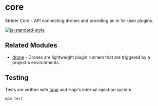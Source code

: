 # core

Strider Core - API connecting drones and providing an in for user plugins.

[![js-standard-style](https://cdn.rawgit.com/feross/standard/master/badge.svg)](https://github.com/feross/standard)

## Related Modules

* [drone](https://github.com/Strider-CD/drone) - Drones are lightweight plugin
  runners that are triggered by a project's environments.

## Testing

Tests are written with [tape] and Hapi's internal injection system.

```sh
npm test
```

[tape]: https://github.com/substack/tape
